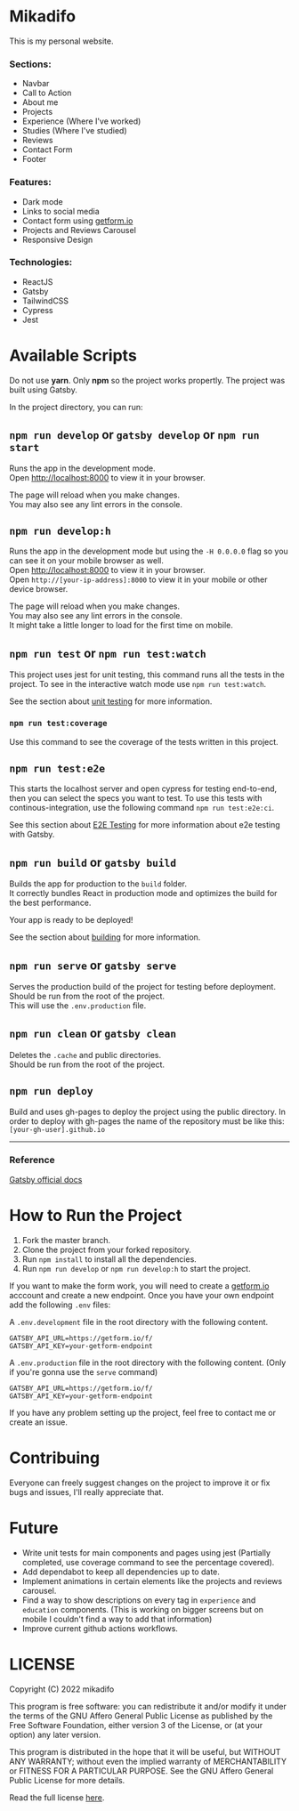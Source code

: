 # Mikadifo

This is my personal website.

### Sections:

-   Navbar
-   Call to Action
-   About me
-   Projects
-   Experience (Where I've worked)
-   Studies (Where I've studied)
-   Reviews
-   Contact Form
-   Footer

### Features:

-   Dark mode
-   Links to social media
-   Contact form using [getform.io](https://www.getform.io)
-   Projects and Reviews Carousel
-   Responsive Design

### Technologies:

-   ReactJS
-   Gatsby
-   TailwindCSS
-   Cypress
-   Jest

# Available Scripts

Do not use **yarn**. Only **npm** so the project works propertly. The project was built using Gatsby.

In the project directory, you can run:

## `npm run develop` or `gatsby develop` or `npm run start`

Runs the app in the development mode.\
Open [http://localhost:8000](http://localhost:8000) to view it in your browser.

The page will reload when you make changes.\
You may also see any lint errors in the console.

## `npm run develop:h`

Runs the app in the development mode but using the `-H 0.0.0.0` flag so you can see it on your mobile browser as well.\
Open [http://localhost:8000](http://localhost:8000) to view it in your browser.\
Open `http://[your-ip-address]:8000` to view it in your mobile or other device browser.

The page will reload when you make changes.\
You may also see any lint errors in the console.\
It might take a little longer to load for the first time on mobile.

## `npm run test` or `npm run test:watch`

This project uses jest for unit testing, this command runs all the tests in the project. To see in the interactive watch mode use `npm run test:watch`.

See the section about [unit testing](https://www.gatsbyjs.com/docs/how-to/testing/unit-testing/) for more information.

### `npm run test:coverage`

Use this command to see the coverage of the tests written in this project.

## `npm run test:e2e`

This starts the localhost server and open cypress for testing end-to-end, then you can select the specs you want to test. To use this tests with continous-integration, use the following command `npm run test:e2e:ci`.

See this section about [E2E Testing](https://www.gatsbyjs.com/docs/how-to/testing/end-to-end-testing/) for more information about e2e testing with Gatsby.

## `npm run build` or `gatsby build`

Builds the app for production to the `build` folder.\
It correctly bundles React in production mode and optimizes the build for the best performance.

Your app is ready to be deployed!

See the section about [building](https://www.gatsbyjs.com/docs/conceptual/overview-of-the-gatsby-build-process/) for more information.

## `npm run serve` or `gatsby serve`

Serves the production build of the project for testing before deployment.\
Should be run from the root of the project.\
This will use the `.env.production` file.

## `npm run clean` or `gatsby clean`

Deletes the `.cache` and public directories.\
Should be run from the root of the project.

## `npm run deploy`

Build and uses gh-pages to deploy the project using the public directory.
In order to deploy with gh-pages the name of the repository must be like this: `[your-gh-user].github.io`

---

### Reference

[Gatsby official docs](https://www.gatsbyjs.com/docs/reference/gatsby-cli/)

# How to Run the Project

1. Fork the master branch.
2. Clone the project from your forked repository.
3. Run `npm install` to install all the dependencies.
4. Run `npm run develop` or `npm run develop:h` to start the project.

If you want to make the form work, you will need to create a [getform.io](https://www.getform.io) acccount and create a new endpoint. Once you have your own endpoint add the following `.env` files:

A `.env.development` file in the root directory with the following content.

```
GATSBY_API_URL=https://getform.io/f/
GATSBY_API_KEY=your-getform-endpoint
```

A `.env.production` file in the root directory with the following content. (Only if you're gonna use the `serve` command)

```
GATSBY_API_URL=https://getform.io/f/
GATSBY_API_KEY=your-getform-endpoint
```

If you have any problem setting up the project, feel free to contact me or create an issue.

# Contribuing

Everyone can freely suggest changes on the project to improve it or fix bugs and issues, I'll really appreciate that.

# Future

-   Write unit tests for main components and pages using jest (Partially completed, use coverage command to see the percentage covered).
-   Add dependabot to keep all dependencies up to date.
-   Implement animations in certain elements like the projects and reviews carousel.
-   Find a way to show descriptions on every tag in `experience` and `education` components. (This is working on bigger screens but on mobile I couldn't find a way to add that information)
-   Improve current github actions workflows.

# LICENSE

Copyright (C) 2022 mikadifo

This program is free software: you can redistribute it and/or modify
it under the terms of the GNU Affero General Public License as published
by the Free Software Foundation, either version 3 of the License, or
(at your option) any later version.

This program is distributed in the hope that it will be useful,
but WITHOUT ANY WARRANTY; without even the implied warranty of
MERCHANTABILITY or FITNESS FOR A PARTICULAR PURPOSE. See the
GNU Affero General Public License for more details.

Read the full license [here](LICENSE.md).
